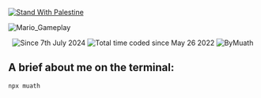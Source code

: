 [![Stand With Palestine](https://raw.githubusercontent.com/TheBSD/StandWithPalestine/main/banner-no-action.svg)](https://TheBSD.github.io/StandWithPalestine/)

![Mario_Gameplay](https://github.com/user-attachments/assets/05983b17-76af-4432-8272-7e90903f5e9d)

<!-- 2024 07 07 | 10:41 - 1 -->
<p align="center">
    <img src="https://komarev.com/ghpvc/?username=ByMuath&label=Visits&color=0e75b6&style=flat" alt="Since 7th July 2024" />
    <img src="https://wakatime.com/badge/user/caa98403-bf58-4655-a14f-0e8425d6225b.svg" alt="Total time coded since May 26 2022" />
    <img src="https://user-badge.committers.top/yemen/muath-ye.svg?username=muath-ye&color=0e75b6&style=flat" alt="ByMuath" />
</p>

## A brief about me on the terminal:

```bs
npx muath


```

